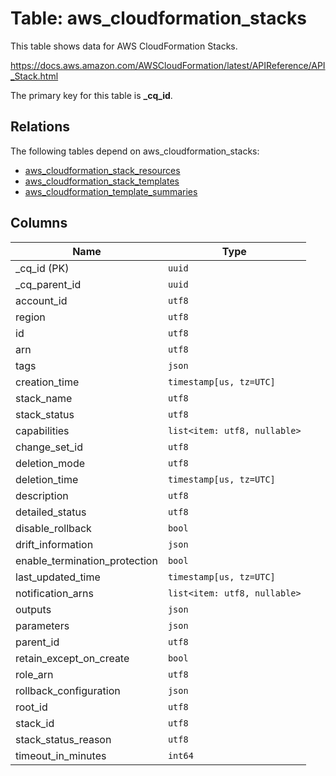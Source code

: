 # Table: aws_cloudformation_stacks

This table shows data for AWS CloudFormation Stacks.

https://docs.aws.amazon.com/AWSCloudFormation/latest/APIReference/API_Stack.html

The primary key for this table is **_cq_id**.

## Relations

The following tables depend on aws_cloudformation_stacks:
  - [aws_cloudformation_stack_resources](aws_cloudformation_stack_resources.md)
  - [aws_cloudformation_stack_templates](aws_cloudformation_stack_templates.md)
  - [aws_cloudformation_template_summaries](aws_cloudformation_template_summaries.md)

## Columns

| Name          | Type          |
| ------------- | ------------- |
|_cq_id (PK)|`uuid`|
|_cq_parent_id|`uuid`|
|account_id|`utf8`|
|region|`utf8`|
|id|`utf8`|
|arn|`utf8`|
|tags|`json`|
|creation_time|`timestamp[us, tz=UTC]`|
|stack_name|`utf8`|
|stack_status|`utf8`|
|capabilities|`list<item: utf8, nullable>`|
|change_set_id|`utf8`|
|deletion_mode|`utf8`|
|deletion_time|`timestamp[us, tz=UTC]`|
|description|`utf8`|
|detailed_status|`utf8`|
|disable_rollback|`bool`|
|drift_information|`json`|
|enable_termination_protection|`bool`|
|last_updated_time|`timestamp[us, tz=UTC]`|
|notification_arns|`list<item: utf8, nullable>`|
|outputs|`json`|
|parameters|`json`|
|parent_id|`utf8`|
|retain_except_on_create|`bool`|
|role_arn|`utf8`|
|rollback_configuration|`json`|
|root_id|`utf8`|
|stack_id|`utf8`|
|stack_status_reason|`utf8`|
|timeout_in_minutes|`int64`|